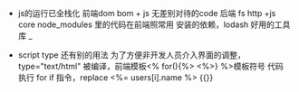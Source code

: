 - js的运行已全栈化
前端dom bom + js 无差别对待的code
后端 fs http +js core
node_modules 里的代码在前端照常用
安装的依赖，lodash 好用的工具库 _

- script type 还有别的用法
为了方便非开发人员介入界面的调整，
type="text/html" 被编译，前端模板<% for(){%>  <%>} %>模板符号  代码执行 for if 指令，replace
<%= users[i].name %>  {{}} 